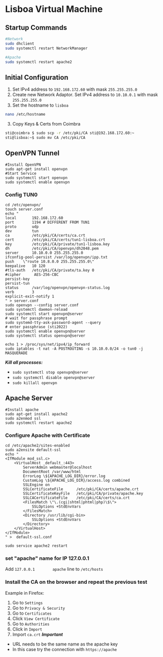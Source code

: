 # Lisboa Virtual Machine
## Startup Commands
```bash
#Network
sudo dhclient
sudo systemctl restart NetworkManager

#Apache
sudo systemctl restart apache2
```

## Initial Configuration
1. Set IPv4 address to `192.168.172.60` with mask `255.255.255.0`
2. Create new Network Adaptor. Set IPv4 address to `10.10.0.1` with mask `255.255.255.0`
3. Set the hostname to `lisboa`
```sh
nano /etc/hostname
```
3. Copy Keys & Certs from Coimbra
```sh
sti@coimbra $ sudo scp -r /etc/pki/CA sti@192.168.172.60:~
sti@lisboa:~$ sudo mv CA /etc/pki/CA
```
## OpenVPN Tunnel
```shell
#Install OpenVPN
sudo apt-get install openvpn
#Start Service
sudo systemctl start openvpn
sudo systemctl enable openvpn
```
### Config TUN0
```shell
cd /etc/openvpn/
touch server.conf
echo "
local       192.168.172.60
port        1194 # DIFFERENT FROM TUN1
proto       udp
dev         tun
ca          /etc/pki/CA/certs/ca.crt
cert        /etc/pki/CA/certs/tun1-lisboa.crt
key         /etc/pki/CA/private/tun1-lisboa.key
dh          /etc/pki/CA/openvpn/dh2048.pem
server      10.10.0.0 255.255.255.0
ifconfig-pool-persist /var/log/openvpn/ipp.txt
push    \"route 10.8.0.0 255.255.255.0\"
keepalive   10 120
#tls-auth   /etc/pki/CA/private/ta.key 0 
#cipher      AES-256-CBC
persist-key
persist-tun
status      /var/log/openvpn/openvpn-status.log
verb        3
explicit-exit-notify 1
" > server.conf
sudo openvpn --config server.conf
sudo systemctl daemon-reload
sudo systemctl start openvpn@server
# wait for passphrase prompt
sudo systemd-tty-ask-password-agent --query
# enter passphrase (sti2022)
sudo systemctl enable openvpn@server
sudo systemctl status openvpn@server

echo 1 > /proc/sys/net/ipv4/ip_forward
sudo iptables -t nat -A POSTROUTING -s 10.10.0.0/24 -o tun0 -j MASQUERADE
```
***Kill all processes:***
- `sudo systemctl stop openvpn@server`
- `sudo systemctl disable openvpn@server`
- `sudo killall openvpn`

## Apache Server
```shell
#Install apache
sudo apt-get install apache2
sudo a2enmod ssl
sudo systemctl restart apache2
```

### Configure Apache with Certificate
```shell
cd /etc/apache2/sites-enabled
sudo a2ensite default-ssl
echo "
<IfModule mod_ssl.c>
    <VirtualHost _default_:443>
        ServerAdmin webmaster@localhost
        DocumentRoot /var/www/html
        ErrorLog \${APACHE_LOG_DIR}/error.log
        CustomLog \${APACHE_LOG_DIR}/access.log combined
        SSLEngine on
        SSLCertificateFile      /etc/pki/CA/certs/apache.crt
        SSLCertificateKeyFile   /etc/pki/CA/private/apache.key
        SSLCACertificateFile    /etc/pki/CA/certs/ca.crt
        <FilesMatch \"\.(cgi|shtml|phtml|php)\$\">
            SSLOptions +StdEnvVars
        </FilesMatch>
        <Directory /usr/lib/cgi-bin>
            SSLOptions +StdEnvVars
        </Directory>
    </VirtualHost>
</IfModule>
" >  default-ssl.conf

sudo service apache2 restart
```

### set "apache" name for IP 127.0.0.1
Add `127.0.0.1        apache` line to `/etc/hosts`

### Install the CA on the browser and repeat the previous test
Example in Firefox:
1. Go to `Settings`
2. Go to `Privacy & Security`
3. Go to `Certificates`
4. Click `View Certificate`
5. Go to `Authorities`
6. Click in `Import`
7. Import `ca.crt`
***Important***
- URL needs to be the same name as the apache key
- In this case try the connection with `https://apache`